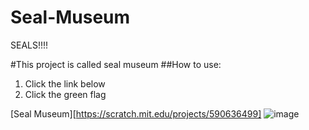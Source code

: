 # Seal-Museum
SEALS!!!!

#This project is called seal museum
##How to use:
1. Click the link below
2. Click the green flag

[Seal Museum][https://scratch.mit.edu/projects/590636499]
![image](https://user-images.githubusercontent.com/91353758/149423438-1244181b-1b97-4cc4-96b5-56868062dfdc.png)
